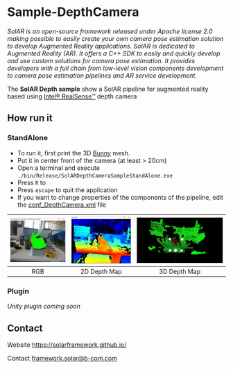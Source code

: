 Sample-DepthCamera
=============

*SolAR is an open-source framework released under Apache license 2.0 making possible to easily create your own camera pose estimation solution to develop Augmented Reality applications. 
SolAR is dedicated to Augmented Reality (AR).
It offers a C++ SDK to easily and quickly develop and use custom solutions for camera pose estimation. It provides developers with a full chain from low-level vision components development to camera pose estimation pipelines and AR service development.*

The **SolAR Depth sample** show a SolAR pipeline for augmented reality based using [ Intel® RealSense™](https://www.intelrealsense.com/) depth camera


## How run it

### StandAlone
* To run it, first print the 3D [Bunny](./StandAlone/bunny_10000_opencv.ply) mesh.
* Put it in center front of the camera (at least > 20cm)
* Open a terminal and execute `./bin/Release/SolARDepthCameraSampleStandAlone.exe`
* Press `R` to 
* Press `escape` to quit the application
* If you want to change properties of the components of the pipeline, edit the [conf_DepthCamera.xml](./StandAlone/conf_DepthCamera.xml) file


| ![](./depth_rgb.jpg) | ![](./depth_lut.jpg) | ![](./depth_3dview.jpg) | 
|:-:|:-:|:-:| 
| RGB | 2D Depth Map | 3D Depth Map |

### Plugin 
*Unity plugin coming soon*

## Contact 
Website https://solarframework.github.io/

Contact framework.solar@b-com.com


